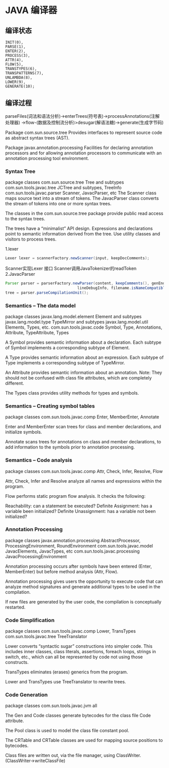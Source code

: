 # JAVA 编译器

## 编译状态
```
INIT(0),
PARSE(1),
ENTER(2),
PROCESS(3),
ATTR(4),
FLOW(5),
TRANSTYPES(6),
TRANSPATTERNS(7),
UNLAMBDA(8),
LOWER(9),
GENERATE(10);
```

## 编译过程
parseFiles(词法和语法分析)->enterTrees(符号表)->processAnnotations(注解处理器)
->flow-(数据及控制流分析)>desugar(解语法糖)->generate(生成字节码)

Package com.sun.source.tree
Provides interfaces to represent source code as abstract syntax trees (AST).

Package javax.annotation.processing
Facilities for declaring annotation processors and for allowing annotation processors to 
communicate with an annotation processing tool environment.


### Syntax Tree
package	                      classes
com.sun.source.tree	          Tree and subtypes
com.sun.tools.javac.tree	  JCTree and subtypes, TreeInfo
com.sun.tools.javac.parser	  Scanner, JavacParser, etc
The Scanner class maps source text into a stream of tokens. The JavacParser class converts 
the stream of tokens into one or more syntax trees.

The classes in the com.sun.source.tree package provide public read access to the syntax trees.

The trees have a “minimalist” API design. Expressions and declarations point to semantic 
information derived from the tree. Use utility classes and visitors to process trees.

1.lexer 
```java
Lexer lexer = scannerFactory.newScanner(input, keepDocComments);
```
Scanner实现Lexer 接口
Scanner调用JavaTokenizer的readToken
2.JavacParser
```java
Parser parser = parserFactory.newParser(content, keepComments(), genEndPos,
                                lineDebugInfo, filename.isNameCompatible("module-info", Kind.SOURCE));
tree = parser.parseCompilationUnit();
```
 
### Semantics – The data model
package	                     classes
javax.lang.model.element	 Element and subtypes
javax.lang.model.type	     TypeMirror and subtypes
javax.lang.model.util	     Elements, Types, etc.
com.sun.tools.javac.code	 Symbol, Type, Annotations, Attribute, TypeAttribute, Types

A Symbol provides semantic information about a declaration. Each subtype of Symbol implements a 
corresponding subtype of Element.

A Type provides semantic information about an expression. Each subtype of Type implements a 
corresponding subtype of TypeMirror.

An Attribute provides semantic information about an annotation. Note: They should not be confused 
with class file attributes, which are completely different.

The Types class provides utility methods for types and symbols.

### Semantics – Creating symbol tables
package	                      classes
com.sun.tools.javac.comp	  Enter, MemberEnter, Annotate

Enter and MemberEnter scan trees for class and member declarations, and initialize symbols.

Annotate scans trees for annotations on class and member declarations, to add information to 
the symbols prior to annotation processing.

### Semantics – Code analysis
package	                      classes
com.sun.tools.javac.comp	  Attr, Check, Infer, Resolve, Flow

Attr, Check, Infer and Resolve analyze all names and expressions within the program.

Flow performs static program flow analysis. It checks the following:

Reachability: can a statement be executed?
Definite Assignment: has a variable been initialized?
Definite Unassignment: has a variable not been initialized?

### Annotation Processing
package	                        classes
javax.annotation.processing	    AbstractProcessor, ProcessingEnvironment, RoundEnvironment
com.sun.tools.javac.model	    JavacElements, JavacTypes, etc
com.sun.tools.javac.processing	JavacProcessingEnvironment

Annotation processing occurs after symbols have been entered (Enter, MemberEnter) but before method analysis (Attr, Flow).

Annotation processing gives users the opportunity to execute code that can analyze method signatures and generate additional 
types to be used in the compilation.

If new files are generated by the user code, the compilation is conceptually restarted.
### Code Simplification
package	                      classes
com.sun.tools.javac.comp	  Lower, TransTypes
com.sun.tools.javac.tree	  TreeTranslator

Lower converts “syntactic sugar” constructions into simpler code. This includes inner classes, class literals, assertions, 
foreach loops, strings in switch, etc., which can all be represented by code not using those constructs.

TransTypes eliminates (erases) generics from the program.

Lower and TransTypes use TreeTranslator to rewrite trees.

### Code Generation
package	                   classes
com.sun.tools.javac.jvm	   all

The Gen and Code classes generate bytecodes for the class file Code attribute.

The Pool class is used to model the class file constant pool.

The CRTable and CRTable classes are used for mapping source positions to bytecodes.

Class files are written out, via the file manager, using ClassWriter.
(ClassWriter->writeClassFile)
